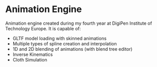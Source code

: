 # Animation Engine
 Animation engine created during my fourth year at DigiPen Institute of Technology Europe. It is capable of:
  - GLTF model loading with skinned animations
  - Multiple types of spline creation and interpolation
  - 1D and 2D blending of animations (with blend tree editor)
  - Inverse Kinematics
  - Cloth Simulation
